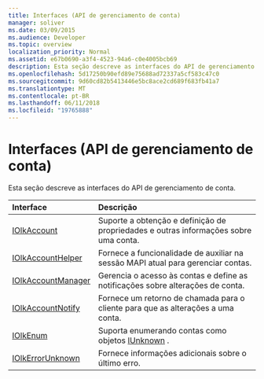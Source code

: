 ```yaml
---
title: Interfaces (API de gerenciamento de conta)
manager: soliver
ms.date: 03/09/2015
ms.audience: Developer
ms.topic: overview
localization_priority: Normal
ms.assetid: e67b0690-a3f4-4523-94a6-c0e4005bcb69
description: Esta seção descreve as interfaces do API de gerenciamento de conta.
ms.openlocfilehash: 5d17250b90efd89e75688ad72337a5cf583c47c0
ms.sourcegitcommit: 9d60cd82b5413446e5bc8ace2cd689f683fb41a7
ms.translationtype: MT
ms.contentlocale: pt-BR
ms.lasthandoff: 06/11/2018
ms.locfileid: "19765888"
---
```

# <a name="interfaces-account-management-api"></a>Interfaces (API de gerenciamento de conta)

Esta seção descreve as interfaces do API de gerenciamento de conta.
  
|**Interface**|**Descrição**|
|:-----|:-----|
|[IOlkAccount](iolkaccount.md) <br/> |Suporte a obtenção e definição de propriedades e outras informações sobre uma conta.  <br/> |
|[IOlkAccountHelper](iolkaccounthelper.md) <br/> |Fornece a funcionalidade de auxiliar na sessão MAPI atual para gerenciar contas.  <br/> |
|[IOlkAccountManager](iolkaccountmanager.md) <br/> |Gerencia o acesso às contas e define as notificações sobre alterações de conta.  <br/> |
|[IOlkAccountNotify](iolkaccountnotify.md) <br/> |Fornece um retorno de chamada para o cliente para que as alterações a uma conta.  <br/> |
|[IOlkEnum](iolkenum.md) <br/> |Suporta enumerando contas como objetos [IUnknown](http://msdn.microsoft.com/library/com.iunknown%28Office.15%29.aspx) .  <br/> |
|[IOlkErrorUnknown](iolkerrorunknown.md) <br/> |Fornece informações adicionais sobre o último erro.  <br/> |
   

